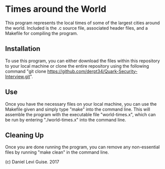 # Times around the World

This program represents the local times of some of the largest cities around the world. Included is the .c source file, associated header files, and a Makefile for compiling the program.

## Installation

To use this program, you can either download the files within this repository to your local machine or clone the entire repository using the following command "git clone https://github.com/derpt34/Quark-Security-Interview.git".

## Use

Once you have the necessary files on your local machine, you can use the Makefile given and simply type "make" into the command line. This will assemble the program with the executable file "world-times.x", which can be run by entering "./world-times.x" into the command line.

## Cleaning Up

Once you are done running the program, you can remove any non-essential files by running "make clean" in the command line. 



(c) Daniel Levi Guise. 2017
